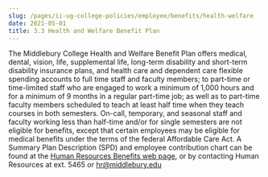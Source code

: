 ```yaml
---
slug: /pages/ii-ug-college-policies/employee/benefits/health-welfare
date: 2021-05-01
title: 3.3 Health and Welfare Benefit Plan
---
```

The Middlebury College Health and Welfare Benefit Plan offers medical, dental, vision, life, supplemental life, long-term disability and short-term disability insurance plans, and health care and dependent care flexible spending accounts to full time staff and faculty members; to part-time or time-limited staff who are engaged to work a minimum of 1,000 hours and for a minimum of 9 months in a regular part-time job; as well as to part-time faculty members scheduled to teach at least half time when they teach courses in both semesters. On-call, temporary, and seasonal staff and faculty working less than half-time and/or for single semesters are not eligible for benefits, except that certain employees may be eligible for medical benefits under the terms of the federal Affordable Care Act. A Summary Plan Description (SPD) and employee contribution chart can be found at the [Human Resources Benefits web page](https://www.middlebury.edu/offices/business/hr/staffandfaculty/benefits), or by contacting Human Resources at ext. 5465 or [hr@middlebury.edu](mailto:hr@middlebury.edu)
